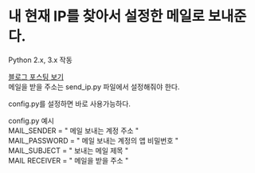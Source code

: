 # 내 현재 IP를 찾아서 설정한 메일로 보내준다.

Python 2.x, 3.x 작동

[블로그 포스팅 보기](https://peterabbit.com/python-%ed%8c%8c%ec%9d%b4%ec%8d%ac%ec%9c%bc%eb%a1%9c-ip%ec%a3%bc%ec%86%8c-%ed%99%95%ec%9d%b8%ed%95%b4%ec%84%9c-%eb%a9%94%ec%9d%bc-%eb%b3%b4%eb%82%b4%ea%b8%b0/, '개발동기')  
메일을 받을 주소는 send_ip.py 파일에서 설정해줘야 한다.

config.py를 설정하면 바로 사용가능하다.  

config.py 예시  
MAIL_SENDER = " 메일 보내는 계정 주소 "  
MAIL_PASSWORD = " 메일 보내는 계정의 앱 비밀번호 "  
MAIL_SUBJECT = " 보내는 메일 제목 "  
MAIL RECEIVER = " 메일을 받을 주소 "  
